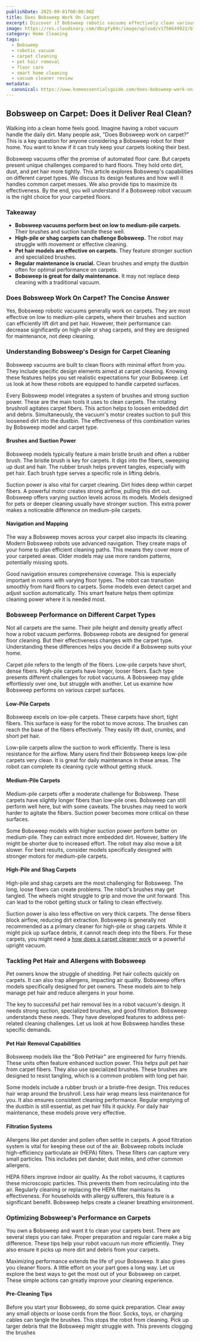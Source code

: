 ```yaml
---
publishDate: 2025-09-01T00:00:00Z
title: Does Bobsweep Work On Carpet
excerpt: Discover if Bobsweep robotic vacuums effectively clean various carpet types, tackle pet hair, and how to optimize their performance for your home.
image: https://res.cloudinary.com/dbcpfy04c/image/upload/v1756649922/blog_image_1756649922_aelibr.webp
category: Home Cleaning
tags:
  - Bobsweep
  - robotic vacuum
  - carpet cleaning
  - pet hair removal
  - floor care
  - smart home cleaning
  - vacuum cleaner review
metadata:
  canonical: https://www.homeessentialsguide.com/does-bobsweep-work-on-carpet
---
```


## Bobsweep on Carpet: Does it Deliver Real Clean?

Walking into a clean home feels good. Imagine having a robot vacuum handle the daily dirt. Many people ask, "Does Bobsweep work on carpet?" This is a key question for anyone considering a Bobsweep robot for their home. You want to know if it can truly keep your carpets looking their best.

Bobsweep vacuums offer the promise of automated floor care. But carpets present unique challenges compared to hard floors. They hold onto dirt, dust, and pet hair more tightly. This article explores Bobsweep's capabilities on different carpet types. We discuss its design features and how well it handles common carpet messes. We also provide tips to maximize its effectiveness. By the end, you will understand if a Bobsweep robot vacuum is the right choice for your carpeted floors.

### Takeaway

*   **Bobsweep vacuums perform best on low to medium-pile carpets.** Their brushes and suction handle these well.
*   **High-pile or shag carpets can challenge Bobsweep.** The robot may struggle with movement or effective cleaning.
*   **Pet hair models are effective on carpets.** They feature stronger suction and specialized brushes.
*   **Regular maintenance is crucial.** Clean brushes and empty the dustbin often for optimal performance on carpets.
*   **Bobsweep is great for daily maintenance.** It may not replace deep cleaning with a traditional vacuum.

### Does Bobsweep Work On Carpet? The Concise Answer

Yes, Bobsweep robotic vacuums generally work on carpets. They are most effective on low to medium-pile carpets, where their brushes and suction can efficiently lift dirt and pet hair. However, their performance can decrease significantly on high-pile or shag carpets, and they are designed for maintenance, not deep cleaning.

### Understanding Bobsweep's Design for Carpet Cleaning

Bobsweep vacuums are built to clean floors with minimal effort from you. They include specific design elements aimed at carpet cleaning. Knowing these features helps you set realistic expectations for your Bobsweep. Let us look at how these robots are equipped to handle carpeted surfaces.

Every Bobsweep model integrates a system of brushes and strong suction power. These are the main tools it uses to clean carpets. The rotating brushroll agitates carpet fibers. This action helps to loosen embedded dirt and debris. Simultaneously, the vacuum's motor creates suction to pull this loosened dirt into the dustbin. The effectiveness of this combination varies by Bobsweep model and carpet type.

#### Brushes and Suction Power

Bobsweep models typically feature a main bristle brush and often a rubber brush. The bristle brush is key for carpets. It digs into the fibers, sweeping up dust and hair. The rubber brush helps prevent tangles, especially with pet hair. Each brush type serves a specific role in lifting debris.

Suction power is also vital for carpet cleaning. Dirt hides deep within carpet fibers. A powerful motor creates strong airflow, pulling this dirt out. Bobsweep offers varying suction levels across its models. Models designed for pets or deeper cleaning usually have stronger suction. This extra power makes a noticeable difference on medium-pile carpets.

#### Navigation and Mapping

The way a Bobsweep moves across your carpet also impacts its cleaning. Modern Bobsweep robots use advanced navigation. They create maps of your home to plan efficient cleaning paths. This means they cover more of your carpeted areas. Older models may use more random patterns, potentially missing spots.

Good navigation ensures comprehensive coverage. This is especially important in rooms with varying floor types. The robot can transition smoothly from hard floors to carpets. Some models even detect carpet and adjust suction automatically. This smart feature helps them optimize cleaning power where it is needed most.

### Bobsweep Performance on Different Carpet Types

Not all carpets are the same. Their pile height and density greatly affect how a robot vacuum performs. Bobsweep robots are designed for general floor cleaning. But their effectiveness changes with the carpet type. Understanding these differences helps you decide if a Bobsweep suits your home.

Carpet pile refers to the length of the fibers. Low-pile carpets have short, dense fibers. High-pile carpets have longer, looser fibers. Each type presents different challenges for robot vacuums. A Bobsweep may glide effortlessly over one, but struggle with another. Let us examine how Bobsweep performs on various carpet surfaces.

#### Low-Pile Carpets

Bobsweep excels on low-pile carpets. These carpets have short, tight fibers. This surface is easy for the robot to move across. The brushes can reach the base of the fibers effectively. They easily lift dust, crumbs, and short pet hair.

Low-pile carpets allow the suction to work efficiently. There is less resistance for the airflow. Many users find their Bobsweep keeps low-pile carpets very clean. It is great for daily maintenance in these areas. The robot can complete its cleaning cycle without getting stuck.

#### Medium-Pile Carpets

Medium-pile carpets offer a moderate challenge for Bobsweep. These carpets have slightly longer fibers than low-pile ones. Bobsweep can still perform well here, but with some caveats. The brushes may need to work harder to agitate the fibers. Suction power becomes more critical on these surfaces.

Some Bobsweep models with higher suction power perform better on medium-pile. They can extract more embedded dirt. However, battery life might be shorter due to increased effort. The robot may also move a bit slower. For best results, consider models specifically designed with stronger motors for medium-pile carpets.

#### High-Pile and Shag Carpets

High-pile and shag carpets are the most challenging for Bobsweep. The long, loose fibers can create problems. The robot's brushes may get tangled. The wheels might struggle to grip and move the unit forward. This can lead to the robot getting stuck or failing to clean effectively.

Suction power is also less effective on very thick carpets. The dense fibers block airflow, reducing dirt extraction. Bobsweep is generally not recommended as a primary cleaner for high-pile or shag carpets. While it might pick up surface debris, it cannot reach deep into the fibers. For these carpets, you might need a [how does a carpet cleaner work](https://homeessentialsguide.com/how-does-a-carpet-cleaner-work) or a powerful upright vacuum.

### Tackling Pet Hair and Allergens with Bobsweep

Pet owners know the struggle of shedding. Pet hair collects quickly on carpets. It can also trap allergens, impacting air quality. Bobsweep offers models specifically designed for pet owners. These models aim to help manage pet hair and reduce allergens in your home.

The key to successful pet hair removal lies in a robot vacuum's design. It needs strong suction, specialized brushes, and good filtration. Bobsweep understands these needs. They have developed features to address pet-related cleaning challenges. Let us look at how Bobsweep handles these specific demands.

#### Pet Hair Removal Capabilities

Bobsweep models like the "Bob PetHair" are engineered for furry friends. These units often feature enhanced suction power. This helps pull pet hair from carpet fibers. They also use specialized brushes. These brushes are designed to resist tangling, which is a common problem with long pet hair.

Some models include a rubber brush or a bristle-free design. This reduces hair wrap around the brushroll. Less hair wrap means less maintenance for you. It also ensures consistent cleaning performance. Regular emptying of the dustbin is still essential, as pet hair fills it quickly. For daily hair maintenance, these models prove very effective.

#### Filtration Systems

Allergens like pet dander and pollen often settle in carpets. A good filtration system is vital for keeping these out of the air. Bobsweep robots include high-efficiency particulate air (HEPA) filters. These filters can capture very small particles. This includes pet dander, dust mites, and other common allergens.

HEPA filters improve indoor air quality. As the robot vacuums, it captures these microscopic particles. This prevents them from recirculating into the air. Regularly cleaning or replacing the HEPA filter maintains its effectiveness. For households with allergy sufferers, this feature is a significant benefit. Bobsweep helps create a cleaner breathing environment.

### Optimizing Bobsweep's Performance on Carpets

You own a Bobsweep and want it to clean your carpets best. There are several steps you can take. Proper preparation and regular care make a big difference. These tips help your robot vacuum run more efficiently. They also ensure it picks up more dirt and debris from your carpets.

Maximizing performance extends the life of your Bobsweep. It also gives you cleaner floors. A little effort on your part goes a long way. Let us explore the best ways to get the most out of your Bobsweep on carpet. These simple actions can greatly improve your cleaning experience.

#### Pre-Cleaning Tips

Before you start your Bobsweep, do some quick preparation. Clear away any small objects or loose cords from the floor. Socks, toys, or charging cables can tangle the brushes. This stops the robot from cleaning. Pick up larger debris that the Bobsweep might struggle with. This prevents clogging the brushes
